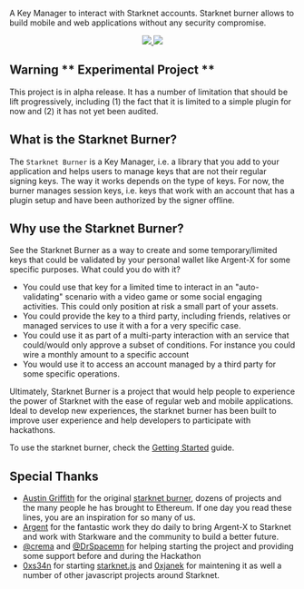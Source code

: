 A Key Manager to interact with Starknet accounts. Starknet burner allows to
build mobile and web applications without any security compromise.

<!-- badges -->
<p align="center">
  <a href="https://starkware.co/">
    <img src="https://img.shields.io/badge/powered_by-StarkWare-navy">
  </a>
  <a href="https://github.com/dontpanicdao/starknet-burner/blob/main/LICENSE/">
    <img src="https://img.shields.io/badge/license-MIT-black">
  </a>
</p>

## Warning ** Experimental Project **

This project is in alpha release. It has a number of limitation that should be
lift progressively, including (1) the fact that it is limited to a simple
plugin for now and (2) it has not yet been audited.

## What is the Starknet Burner?

The `Starknet Burner` is a Key Manager, i.e. a library that you add to your
application and helps users to manage keys that are not their regular signing
keys. The way it works depends on the type of keys. For now, the burner manages
session keys, i.e. keys that work with an account that has a plugin setup and
have been authorized by the signer offline.

## Why use the Starknet Burner?

See the Starknet Burner as a way to create and some temporary/limited keys
that could be validated by your personal wallet like Argent-X for some specific
purposes. What could you do with it?

- You could use that key for a limited time to interact in an "auto-validating"
  scenario with a video game or some social engaging activities. This could
  only position at risk a small part of your assets.
- You could provide the key to a third party, including friends, relatives
  or managed services to use it with a for a very specific case.
- You could use it as part of a multi-party interaction with an service that
  could/would only approve a subset of conditions. For instance you could wire
  a monthly amount to a specific account
- You would use it to access an account managed by a third party for some
  specific operations. 

Ultimately, Starknet Burner is a project that would help people to experience
the power of Starknet with the ease of regular web and mobile applications.
Ideal to develop new experiences, the starknet burner has been built to improve
user experience and help developers to participate with hackathons.

To use the starknet burner, check the [Getting Started](./docs/getting-started.md) 
guide.

## Special Thanks

- [Austin Griffith](https://twitter.com/austingriffith) for the original
  [starknet burner](https://github.com/austintgriffith/burner-wallet), dozens of
  projects and the many people he has brought to Ethereum. If one day you read
  these lines, you are an inspiration for so many of us.
- [Argent](https://twitter.com/argentHQ) for the fantastic work they do daily
  to bring Argent-X to Starknet and work with Starkware and the community to
  build a better future.
- [@crema](https://twitter.com/crema_fr) and
  [@DrSpacemn](https://twitter.com/DrSpacemn) for helping starting the project
  and providing some support before and during the Hackathon
- [0xs34n](https://twitter.com/0xs34n) for starting
  [starknet.js](https://github.com/0xs34n/starknet.js) and
  [0xjanek](https://twitter.com/0xjanek) for maintening it as well a number of other javascript projects around Starknet.
